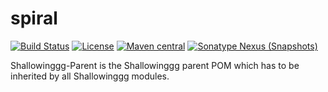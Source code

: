 # spiral

[![Build Status](https://travis-ci.com/shallowinggg/parent.svg?branch=master)](https://travis-ci.com/shallowinggg/spiral)
[![License](http://img.shields.io/:license-apache-brightgreen.svg)](http://www.apache.org/licenses/LICENSE-2.0.html)
[![Maven central](https://maven-badges.herokuapp.com/maven-central/io.github.shallowinggg/parent/badge.svg)](https://maven-badges.herokuapp.com/maven-central/io.github.shallowinggg/parent)
[![Sonatype Nexus (Snapshots)](https://img.shields.io/nexus/s/https/oss.sonatype.org/io.github.shallowinggg/parent.svg)](https://oss.sonatype.org/content/repositories/snapshots/io/github/shallowinggg/parent/)

Shallowinggg-Parent is the Shallowinggg parent POM which has to be inherited by all Shallowinggg modules.
